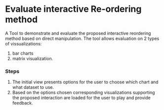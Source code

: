 # Evaluate interactive Re-ordering method

A Tool to demonstrate and evaluate the proposed interactive reordering method based on direct manipulation. The tool allows evaluation on 2 types of vissualizations: 
1. bar charts
2. matrix visualization.

### Steps

1. The initial view presents options for the user to choose which chart and what dataset to use.
2. Based on the options chosen corresponding visualizations supporting the proposed interaction are loaded for the user to play and provide feedback.
